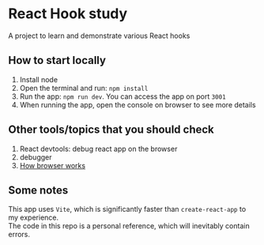 # React Hook study
A project to learn and demonstrate various React hooks

## How to start locally
1. Install node
2. Open the terminal and run: `npm install`
3. Run the app: `npm run dev`. You can access the app on port `3001`
4. When running the app, open the console on browser to see more details

## Other tools/topics that you should check
1. React devtools: debug react app on the browser
2. debugger
3. [How browser works](https://dev.to/arikaturika/how-web-browsers-work-part-1-with-illustrations-1nid)

## Some notes
This app uses `Vite`, which is significantly faster than `create-react-app` to my experience.  
The code in this repo is a personal reference, which will inevitably contain errors.